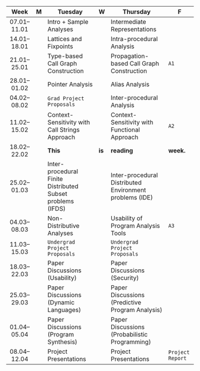 | Week | M | Tuesday | W | Thursday | F |
| :---: | --- | --- | --- | --- | --- |
| 07.01–11.01 | | Intro + Sample Analyses | | Intermediate Representations | | 
| 14.01–18.01 | | Lattices and Fixpoints | | Intra-procedural Analysis | | 
| 21.01–25.01 | | Type-based Call Graph Construction |  | Propagation-based Call Graph Construction | `A1` | 
| 28.01–01.02 | | Pointer Analysis | | Alias Analysis | | 
| 04.02–08.02 | | `Grad Project Proposals` |  | Inter-procedural Analysis |  | 
| 11.02–15.02 | | Context-Sensitivity with Call Strings Approach | | Context-Sensitivity with Functional Approach | `A2` | 
| 18.02–22.02 | | **This** | **is** | **reading** | **week.** | 
| 25.02–01.03 | | Inter-procedural Finite Distributed Subset problems (IFDS) | | Inter-procedural Distributed Environment problems (IDE) | | 
| 04.03–08.03 | | Non-Distributive Analyses | | Usability of Program Analysis Tools |  `A3` | 
| 11.03–15.03 | | `Undergrad Project Proposals` | | `Undergrad Project Proposals` | | 
| 18.03–22.03 | | Paper Discussions (Usability) |  | Paper Discussions (Security) | | 
| 25.03–29.03 | | Paper Discussions (Dynamic Languages) | | Paper Discussions (Predictive Program Analysis) | | 
| 01.04–05.04 | | Paper Discussions (Program Synthesis) | | Paper Discussions (Probabilistic Programming) | | 
| 08.04–12.04 | | Project Presentations | | Project Presentations | `Project Report` | 
